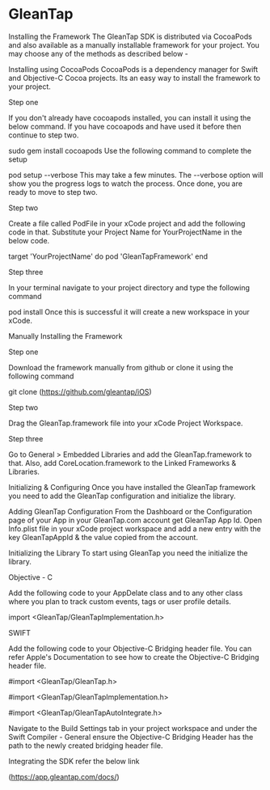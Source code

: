 # GleanTap

Installing the Framework
The GleanTap SDK is distributed via CocoaPods and also available as a manually installable framework for your project. You may choose any of the methods as described below -


Installing using CocoaPods
CocoaPods is a dependency manager for Swift and Objective-C Cocoa projects. Its an easy way to install the framework to your project.

Step one

If you don't already have cocoapods installed, you can install it using the below command. If you have cocoapods and have used it before then continue to step two.

sudo gem install cocoapods
Use the following command to complete the setup

pod setup --verbose
This may take a few minutes. The --verbose option will show you the progress logs to watch the process. Once done, you are ready to move to step two.


Step two

Create a file called PodFile in your xCode project and add the following code in that. Substitute your Project Name for YourProjectName in the below code.

target 'YourProjectName' do
    pod 'GleanTapFramework'
end

Step three

In your terminal navigate to your project directory and type the following command

pod install
Once this is successful it will create a new workspace in your xCode.


Manually Installing the Framework

Step one

Download the framework manually from github or clone it using the following command

git clone (https://github.com/gleantap/iOS)

Step two

Drag the GleanTap.framework file into your xCode Project Workspace.


Step three

Go to General > Embedded Libraries and add the GleanTap.framework to that. Also, add CoreLocation.framework to the Linked Frameworks & Libraries.

Initializing & Configuring
Once you have installed the GleanTap framework you need to add the GleanTap configuration and initialize the library.


Adding GleanTap Configuration
From the Dashboard or the Configuration page of your App in your GleanTap.com account get GleanTap App Id. Open Info.plist file in your xCode project workspace and add a new entry with the key GleanTapAppId & the value copied from the account.


Initializing the Library
To start using GleanTap you need the initialize the library.

Objective - C

Add the following code to your AppDelate class and to any other class where you plan to track custom events, tags or user profile details.

import <GleanTap/GleanTapImplementation.h>

SWIFT

Add the following code to your Objective-C Bridging header file. You can refer Apple's Documentation to see how to create the Objective-C Bridging header file.

#import <GleanTap/GleanTap.h>

#import <GleanTap/GleanTapImplementation.h>

#import <GleanTap/GleanTapAutoIntegrate.h>

Navigate to the Build Settings tab in your project workspace and under the Swift Compiler - General ensure the Objective-C Bridging Header has the path to the newly created bridging header file.

Integrating the SDK
refer the below link

(https://app.gleantap.com/docs/)
